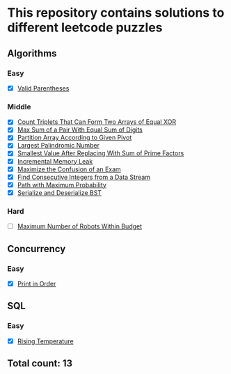 # This repository contains solutions to different leetcode puzzles

## Algorithms

### Easy
- [x] [Valid Parentheses](./algorithms/src/main/java/tasks/ValidParentheses.java)

### Middle
- [x] [Count Triplets That Can Form Two Arrays of Equal XOR](./algorithms/src/main/java/tasks/CountTriplets.java)
- [x] [Max Sum of a Pair With Equal Sum of Digits](./algorithms/src/main/java/tasks/MaxSumOfAPair.java)
- [x] [Partition Array According to Given Pivot](./algorithms/src/main/java/tasks/PartitionArrayByPivot.java)
- [x] [Largest Palindromic Number](./algorithms/src/main/java/tasks/LargestPalindromicNumber.java)
- [x] [Smallest Value After Replacing With Sum of Prime Factors](./algorithms/src/main/java/tasks/SmallestValueAfterReplacingPrimeFactors.java)
- [x] [Incremental Memory Leak](./algorithms/src/main/java/tasks/IncrementalMemoryLeak.java)
- [x] [Maximize the Confusion of an Exam](./algorithms/src/main/java/tasks/MaximizeConfusionExam.java)
- [x] [Find Consecutive Integers from a Data Stream](./algorithms/src/main/java/structures/DataStream.java)
- [x] [Path with Maximum Probability](./algorithms/src/main/java/tasks/PathMaximumProbability.java)
- [x] [Serialize and Deserialize BST](./algorithms/src/main/java/tasks/Codec.java)

### Hard
- [ ] [Maximum Number of Robots Within Budget](https://leetcode.com/problems/maximum-number-of-robots-within-budget/)

## Concurrency 

### Easy
- [x] [Print in Order](./concurrency/src/tasks/PrintInOrder.java)

## SQL

### Easy
- [x] [Rising Temperature](./sql/src/weather)

## Total count: 13